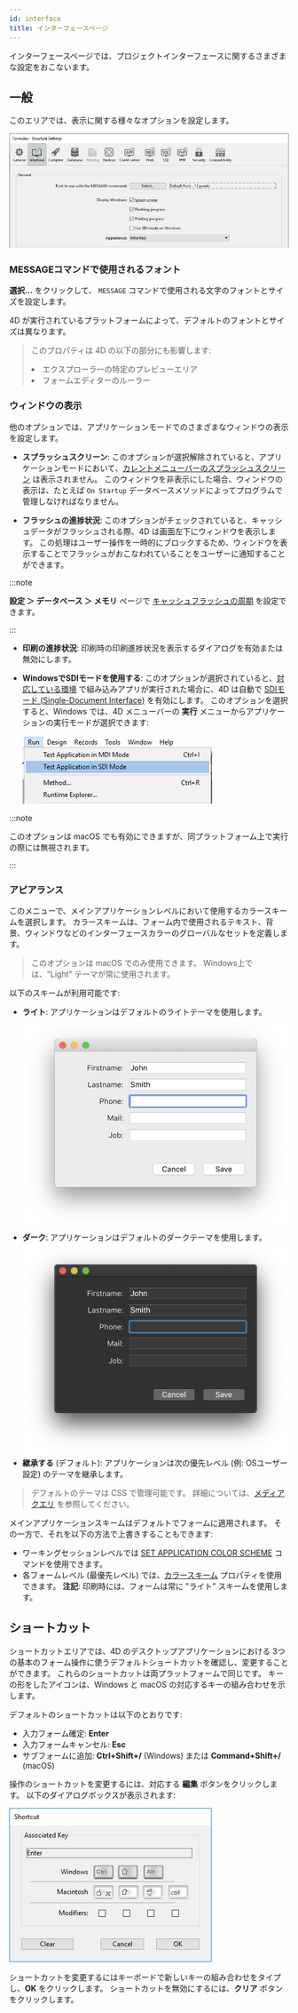 ```yaml
---
id: interface
title: インターフェースページ
---
```


インターフェースページでは、プロジェクトインターフェースに関するさまざまな設定をおこないます。

## 一般

このエリアでは、表示に関する様々なオプションを設定します。

![](../assets/en/settings/interface-page.png)

### MESSAGEコマンドで使用されるフォント

**選択...** をクリックして、 `MESSAGE` コマンドで使用される文字のフォントとサイズを設定します。

4D が実行されているプラットフォームによって、デフォルトのフォントとサイズは異なります。

> このプロパティは 4D の以下の部分にも影響します: <li>エクスプローラーの特定のプレビューエリア</li><li>フォームエディターのルーラー</li>

### ウィンドウの表示

他のオプションでは、アプリケーションモードでのさまざまなウィンドウの表示を設定します。

- **スプラッシュスクリーン**: このオプションが選択解除されていると、アプリケーションモードにおいて、[カレントメニューバーのスプラッシュスクリーン](Menus/bars.md#スプラッシュスクリーン) は表示されません。 このウィンドウを非表示にした場合、ウィンドウの表示は、たとえば `On Startup` データベースメソッドによってプログラムで管理しなければなりません。

- **フラッシュの進捗状況**: このオプションがチェックされていると、キャッシュデータがフラッシュされる際、4D は画面左下にウィンドウを表示します。 この処理はユーザー操作を一時的にブロックするため、ウィンドウを表示することでフラッシュがおこなわれていることをユーザーに通知することができます。

:::note

**設定 ＞ データベース ＞ メモリ** ページで [キャッシュフラッシュの周期](database.md#メモリページ) を設定できます。

:::

- **印刷の進捗状況**: 印刷時の印刷進捗状況を表示するダイアログを有効または無効にします。

- **WindowsでSDIモードを使用する**: このオプションが選択されていると、[対応している環境](../Menus/sdi.md#SDIモード利用条件) で組み込みアプリが実行された場合に、4D は自動で [SDIモード (Single-Document Interface)](../Menus/sdi.md) を有効にします。 このオプションを選択すると、Windows では、4D メニューバーの **実行** メニューからアプリケーションの実行モードが選択できます:

    ![](../assets/en/settings/sdi-mdi.png)

:::note

このオプションは macOS でも有効にできますが、同プラットフォーム上で実行の際には無視されます。

:::

### アピアランス

このメニューで、メインアプリケーションレベルにおいて使用するカラースキームを選択します。 カラースキームは、フォーム内で使用されるテキスト、背景、ウィンドウなどのインターフェースカラーのグローバルなセットを定義します。

> このオプションは macOS でのみ使用できます。 Windows上では、"Light" テーマが常に使用されます。

以下のスキームが利用可能です:

- **ライト**: アプリケーションはデフォルトのライトテーマを使用します。![](../assets/en/settings/light-appearance.png)
- **ダーク**: アプリケーションはデフォルトのダークテーマを使用します。![](../assets/en/settings/dark-appearance.png)
- **継承する** (デフォルト): アプリケーションは次の優先レベル (例: OSユーザー設定) のテーマを継承します。

> デフォルトのテーマは CSS で管理可能です。 詳細については、[メディアクエリ](../FormEditor/createStylesheet.md#メディアクエリ) を参照してください。

メインアプリケーションスキームはデフォルトでフォームに適用されます。 その一方で、それを以下の方法で上書きすることもできます:

- ワーキングセッションレベルでは [SET APPLICATION COLOR SCHEME](https://doc.4d.com/4dv19R/help/command/ja/page1762.html) コマンドを使用できます。
- 各フォームレベル (最優先レベル) では、[カラースキーム](../FormEditor/propertiesForm.html#カラースキーム) プロパティを使用できます。 **注記**: 印刷時には、フォームは常に "ライト" スキームを使用します。

## ショートカット

ショートカットエリアでは、4D のデスクトップアプリケーションにおける 3つの基本のフォーム操作に使うデフォルトショートカットを確認し、変更することができます。 これらのショートカットは両プラットフォームで同じです。 キーの形をしたアイコンは、Windows と macOS の対応するキーの組み合わせを示します。

デフォルトのショートカットは以下のとおりです:

- 入力フォーム確定: **Enter**
- 入力フォームキャンセル: **Esc**
- サブフォームに追加: **Ctrl+Shift+/** (Windows) または **Command+Shift+/** (macOS)

操作のショートカットを変更するには、対応する **編集** ボタンをクリックします。 以下のダイアログボックスが表示されます:

![](../assets/en/settings/shortcut.png)

ショートカットを変更するにはキーボードで新しいキーの組み合わせをタイプし、**OK** をクリックします。 ショートカットを無効にするには、**クリア** ボタンをクリックします。


